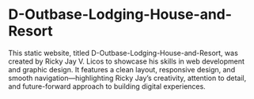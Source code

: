 # D-Outbase-Lodging-House-and-Resort
This static website, titled D-Outbase-Lodging-House-and-Resort, was created by Ricky Jay V. Licos to showcase his skills in web development and graphic design. It features a clean layout, responsive design, and smooth navigation—highlighting Ricky Jay’s creativity, attention to detail, and future-forward approach to building digital experiences.
